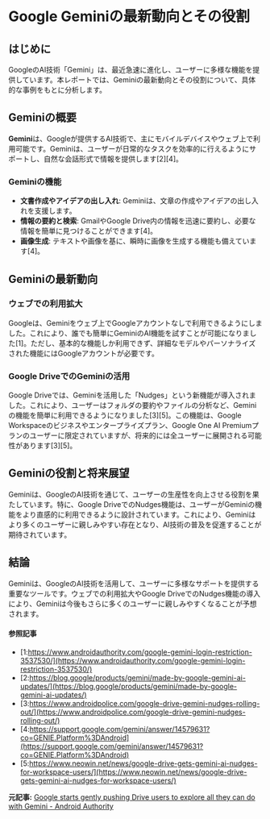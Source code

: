 # Google Geminiの最新動向とその役割

## はじめに

GoogleのAI技術「Gemini」は、最近急速に進化し、ユーザーに多様な機能を提供しています。本レポートでは、Geminiの最新動向とその役割について、具体的な事例をもとに分析します。

## Geminiの概要

**Gemini**は、Googleが提供するAI技術で、主にモバイルデバイスやウェブ上で利用可能です。Geminiは、ユーザーが日常的なタスクを効率的に行えるようにサポートし、自然な会話形式で情報を提供します[2][4]。

### Geminiの機能

- **文書作成やアイデアの出し入れ**: Geminiは、文章の作成やアイデアの出し入れを支援します。
- **情報の要約と検索**: GmailやGoogle Drive内の情報を迅速に要約し、必要な情報を簡単に見つけることができます[4]。
- **画像生成**: テキストや画像を基に、瞬時に画像を生成する機能も備えています[4]。

## Geminiの最新動向

### ウェブでの利用拡大

Googleは、Geminiをウェブ上でGoogleアカウントなしで利用できるようにしました。これにより、誰でも簡単にGeminiのAI機能を試すことが可能になりました[1]。ただし、基本的な機能しか利用できず、詳細なモデルやパーソナライズされた機能にはGoogleアカウントが必要です。

### Google DriveでのGeminiの活用

Google Driveでは、Geminiを活用した「Nudges」という新機能が導入されました。これにより、ユーザーはフォルダの要約やファイルの分析など、Geminiの機能を簡単に利用できるようになりました[3][5]。この機能は、Google Workspaceのビジネスやエンタープライズプラン、Google One AI Premiumプランのユーザーに限定されていますが、将来的には全ユーザーに展開される可能性があります[3][5]。

## Geminiの役割と将来展望

Geminiは、GoogleのAI技術を通じて、ユーザーの生産性を向上させる役割を果たしています。特に、Google DriveでのNudges機能は、ユーザーがGeminiの機能をより直感的に利用できるように設計されています。これにより、Geminiはより多くのユーザーに親しみやすい存在となり、AI技術の普及を促進することが期待されています。

## 結論

Geminiは、GoogleのAI技術を活用して、ユーザーに多様なサポートを提供する重要なツールです。ウェブでの利用拡大やGoogle DriveでのNudges機能の導入により、Geminiは今後もさらに多くのユーザーに親しみやすくなることが予想されます。

#### 参照記事
- [1:https://www.androidauthority.com/google-gemini-login-restriction-3537530/](https://www.androidauthority.com/google-gemini-login-restriction-3537530/)
- [2:https://blog.google/products/gemini/made-by-google-gemini-ai-updates/](https://blog.google/products/gemini/made-by-google-gemini-ai-updates/)
- [3:https://www.androidpolice.com/google-drive-gemini-nudges-rolling-out/](https://www.androidpolice.com/google-drive-gemini-nudges-rolling-out/)
- [4:https://support.google.com/gemini/answer/14579631?co=GENIE.Platform%3DAndroid](https://support.google.com/gemini/answer/14579631?co=GENIE.Platform%3DAndroid)
- [5:https://www.neowin.net/news/google-drive-gets-gemini-ai-nudges-for-workspace-users/](https://www.neowin.net/news/google-drive-gets-gemini-ai-nudges-for-workspace-users/)


**元記事:** [Google starts gently pushing Drive users to explore all they can do with Gemini - Android Authority](https://www.androidauthority.com/google-drive-gemini-nudges-3538882/)